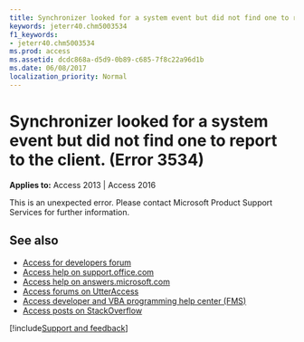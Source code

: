 ```yaml
---
title: Synchronizer looked for a system event but did not find one to report to the client. (Error 3534)
keywords: jeterr40.chm5003534
f1_keywords:
- jeterr40.chm5003534
ms.prod: access
ms.assetid: dcdc868a-d5d9-0b89-c685-7f8c22a96d1b
ms.date: 06/08/2017
localization_priority: Normal
---
```



# Synchronizer looked for a system event but did not find one to report to the client. (Error 3534)

  

**Applies to:** Access 2013 | Access 2016

This is an unexpected error. Please contact Microsoft Product Support Services for further information.

## See also

- [Access for developers forum](https://social.msdn.microsoft.com/Forums/office/home?forum=accessdev)
- [Access help on support.office.com](https://support.office.com/search/results?query=Access)
- [Access help on answers.microsoft.com](https://answers.microsoft.com/)
- [Access forums on UtterAccess](https://www.utteraccess.com/forum/index.php?act=idx)
- [Access developer and VBA programming help center (FMS)](https://www.fmsinc.com/MicrosoftAccess/developer/)
- [Access posts on StackOverflow](https://stackoverflow.com/questions/tagged/ms-access)

[!include[Support and feedback](~/includes/feedback-boilerplate.md)]